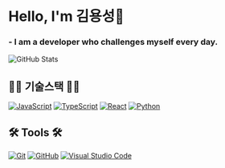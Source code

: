 # Hello, I'm 김용성👋
### - I am a developer who challenges myself every day.<br>


![GitHub Stats](https://github-readme-stats.vercel.app/api?username=yongsoung&show_icons=true&theme=green)

## 👨‍🔧 기술스택 👨‍🔧
[![JavaScript](https://img.shields.io/badge/-JavaScript-F7DF1E?style=flat-square&logo=javascript&logoColor=black)](https://developer.mozilla.org/en-US/docs/Web/JavaScript)
[![TypeScript](https://img.shields.io/badge/-TypeScript-3178C6?style=flat-square&logo=typescript&logoColor=white)](https://developer.mozilla.org/en-US/docs/Glossary/TypeScript)
[![React](https://img.shields.io/badge/-React-61DAFB?style=flat-square&logo=react&logoColor=black)](https://developer.mozilla.org/en-US/docs/Learn/Tools_and_testing/Client-side_JavaScript_frameworks/React_getting_started)
[![Python](https://img.shields.io/badge/-Python-FFD43B?style=flat-square&logo=python&logoColor=3776AB)](https://www.python.org/)


## 🛠 Tools 🛠

[![Git](https://img.shields.io/badge/-Git-F05032?style=flat-square&logo=git&logoColor=white)](https://git-scm.com/)
[![GitHub](https://img.shields.io/badge/-GitHub-181717?style=flat-square&logo=github&logoColor=white)](https://github.com/yongsoung)
[![Visual Studio Code](https://img.shields.io/badge/-Visual%20Studio%20Code-007ACC?style=flat-square&logo=visual-studio-code&logoColor=white)](https://code.visualstudio.com/)

<!--
**yongsoung/yongsoung** is a ✨ _special_ ✨ repository because its `README.md` (this file) appears on your GitHub profile.

Here are some ideas to get you started:

- 🔭 I’m currently working on ...
- 🌱 I’m currently learning ...
- 👯 I’m looking to collaborate on ...
- 🤔 I’m looking for help with ...
- 💬 Ask me about ...
- 📫 How to reach me: ...
- 😄 Pronouns: ...
- ⚡ Fun fact: ...
-->
